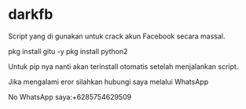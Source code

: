 # darkfb
Script yang di gunakan untuk crack akun Facebook secara massal.

pkg install gitu -y
pkg install python2

Untuk pip nya nanti akan terinstall otomatis setelah menjalankan script.


Jika mengalami eror silahkan hubungi saya melalui WhatsApp

No WhatsApp saya:+6285754629509
